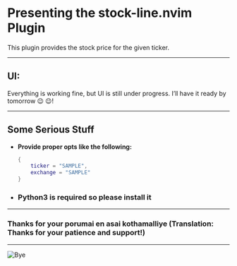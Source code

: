 # Presenting the **stock-line.nvim** Plugin

This plugin provides the stock price for the given ticker.

---

## UI:  
Everything is working fine, but UI is still under progress. I’ll have it ready by tomorrow 😉 😉!

---

## Some Serious Stuff

- **Provide proper opts like the following:**

  ```lua
  {
      ticker = "SAMPLE",
      exchange = "SAMPLE"
  }
  ```

- ### Python3 is required so please install it

---

### Thanks for your **porumai en asai kothamalliye** (Translation: Thanks for your patience and support!)

---

  ![Bye](https://media0.giphy.com/media/v1.Y2lkPTc5MGI3NjExN3VtcnZ4MjEyOTFka2RmOTMzYmpjOWM5bDZlNXRwcG5xbXZtN216aSZlcD12MV9pbnRlcm5hbF9naWZfYnlfaWQmY3Q9Zw/kiBhxDFahweefnePXf/giphy.gif)
